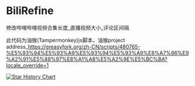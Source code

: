 # BiliRefine
修改哔哩哔哩视频合集长度_直播视频大小_评论区间隔

此代码为油猴(Tampermonkey)js脚本，油猴project address_https://greasyfork.org/zh-CN/scripts/480765-%E5%93%94%E5%93%A9%E5%93%94%E5%93%A9%E8%A7%86%E9%A2%91%E5%88%97%E8%A1%A8%E5%A2%9E%E5%BC%BA?locale_override=1

[![Star History Chart](https://api.star-history.com/svg?repos=UnfiniSmile/BiliRefine&type=Date)](https://star-history.com/#UnfiniSmile/BiliRefine&Date)

